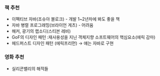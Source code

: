 ### 책 추천
- 이펙티브 자바(조슈아 블로크) - 개발 1~2년차에 봐도 좋을 책
- 자바 병렬 프로그래밍(브라이언 게츠) - 어려움
- 해커, 광기의 랩소디(스티븐 레비)
- GoF의 디자인 패턴 :재사용성을 지닌 객체지향 소프트웨어의 핵심요소(에릭 감마)
- 헤드퍼스트 디자인 패턴 (에릭프리먼) → 얘는 자바로 구현

### 영화 추천
- 실리콘밸리의 해적들